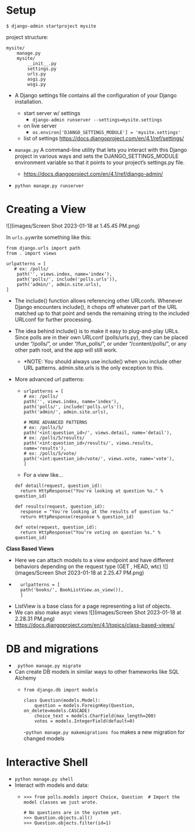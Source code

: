 # Setup
```$ django-admin startproject mysite```

project structure:
```
mysite/
    manage.py
    mysite/
        __init__.py
        settings.py
        urls.py
        asgi.py
        wsgi.py
```

- A Django settings file contains all the configuration of your Django installation.
    - start server w/ settings 
      - `django-admin runserver --settings=mysite.settings`
    - on live server
      - ```os.environ['DJANGO_SETTINGS_MODULE'] = 'mysite.settings'```
    - list of settings https://docs.djangoproject.com/en/4.1/ref/settings/

- `manage.py` A command-line utility that lets you interact with this Django project in various ways and sets the DJANGO_SETTINGS_MODULE environment variable so that it points to your project’s settings.py file.
  - https://docs.djangoproject.com/en/4.1/ref/django-admin/
- `python manage.py runserver`

# Creating a View
![](images/Screen Shot 2023-01-18 at 1.45.45 PM.png)

In `urls.py`write something like this:
```
from django.urls import path
from . import views

urlpatterns = [
   # ex: /polls/
    path('', views.index, name='index'),
    path('polls/', include('polls.urls')),
    path('admin/', admin.site.urls),
]
```
- The include() function allows referencing other URLconfs. Whenever Django encounters include(), 
 it chops off whatever part of the URL matched up to that point and sends the remaining string
 to the included URLconf for further processing.
 
- The idea behind include() is to make it easy to plug-and-play URLs. Since polls are in 
 their own URLconf (polls/urls.py), they can be placed under “/polls/”, or under “/fun_polls/”,
 or under “/content/polls/”, or any other path root, and the app will still work.

  - *NOTE: You should always use include() when you include other URL patterns. admin.site.urls is the only exception to this.


- More advanced url patterns:
  - ```
    urlpatterns = [
    # ex: /polls/
    path('', views.index, name='index'),
    path('polls/', include('polls.urls')),
    path('admin/', admin.site.urls),
    
    # MORE ADVANCED PATTERNS
    # ex: /polls/5/
    path('<int:question_id>/', views.detail, name='detail'),
    # ex: /polls/5/results/
    path('<int:question_id>/results/', views.results, name='results'),
    # ex: /polls/5/vote/
    path('<int:question_id>/vote/', views.vote, name='vote'),
    ]
    ```
  - For a view like...
  ```
  def detail(request, question_id):
    return HttpResponse("You're looking at question %s." % question_id)

  def results(request, question_id):
    response = "You're looking at the results of question %s."
    return HttpResponse(response % question_id)
    
  def vote(request, question_id):
    return HttpResponse("You're voting on question %s." % question_id)
  ```
**Class Based Views**
- Here we can attach models to a view endpoint and have different behaviors depending
 on the request type (GET , HEAD, wtc)
![](images/Screen Shot 2023-01-18 at 2.25.47 PM.png)
- ```
    urlpatterns = [
    path('books/', BookListView.as_view()),
    ]
    ```
- ListView is a base class for a page representing a list of objects.
- We can also make asyc views
![](images/Screen Shot 2023-01-18 at 2.28.31 PM.png)
- https://docs.djangoproject.com/en/4.1/topics/class-based-views/

# DB and migrations
- ` python manage.py migrate`
- Can create DB models in similar ways to other frameworks like SQL Alchemy
  - ```
    from django.db import models
  
    class Question(models.Model):
        question = models.ForeignKey(Question, on_delete=models.CASCADE)
        choice_text = models.CharField(max_length=200)
        votes = models.IntegerField(default=0)
    ```
    -`python manage.py makemigrations foo` makes a new migration for changed models

# Interactive Shell
- `python manage.py shell`
- Interact with models and data:
  - ```
    >>> from polls.models import Choice, Question  # Import the model classes we just wrote.

    # No questions are in the system yet.
    >>> Question.objects.all()
    >>> Question.objects.filter(id=1)
    ```